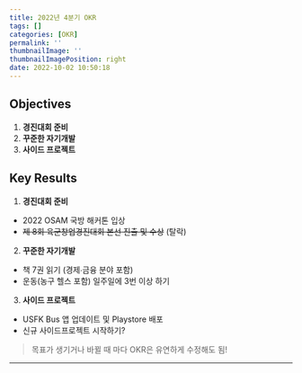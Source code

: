 ```yaml
---
title: 2022년 4분기 OKR
tags: []
categories: [OKR]
permalink: ''
thumbnailImage: ''
thumbnailImagePosition: right
date: 2022-10-02 10:50:18
---
```


<!-- toc -->

## Objectives

1. **경진대회 준비**
1. **꾸준한 자기개발**
1. **사이드 프로젝트**

## Key Results

1. **경진대회 준비**

- 2022 OSAM 국방 해커톤 입상
- ~~제 8회 육군창업경진대회 본선 진출 및 수상~~ (탈락)

2. **꾸준한 자기개발**

- 책 7권 읽기 (경제∙금융 분야 포함)
- 운동(농구 헬스 포함) 일주일에 3번 이상 하기

3. **사이드 프로젝트**

- USFK Bus 앱 업데이트 및 Playstore 배포
- 신규 사이드프로젝트 시작하기?

> 목표가 생기거나 바뀔 때 마다 OKR은 유연하게 수정해도 됨!

---
